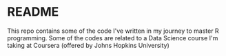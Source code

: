 README
======
This repo contains some of the code I've written in my journey to master R programming. Some of the codes are related to a Data Science course I'm taking at Coursera (offered by Johns Hopkins University)
